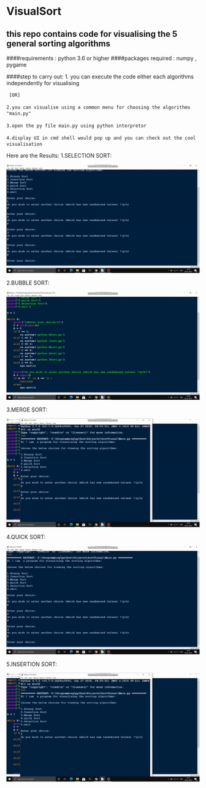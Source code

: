# VisualSort
## this repo contains code for visualising the 5 general sorting algorithms

####requirements : python 3.6 or higher
####packages required : numpy , pygame

####step to carry out:
    1. you can execute the code either each algorithms independently for visualising 
     
     [OR]
 
    2.you can visualise using a common menu for choosing the algorithms "main.py"

    3.open the py file main.py using python interpretor

    4.display UI in cmd shell would pop up and you can check out the cool visualisation

Here are the Results:
1.SELECTION SORT:
<p align="center">
  <img src="selectionSort.gif" alt="animated" />
</p>

2.BUBBLE SORT:
<p align="center">
  <img src="bubbleSort.gif" alt="animated" />
</p>

3.MERGE SORT:
<p align="center">
  <img src="mergeSort.gif" alt="animated" />
</p>

4.QUICK SORT:
<p align="center">
  <img src="quickSort.gif" alt="animated" />
</p>

5.INSERTION SORT:
<p align="center">
  <img src="insertionSort.gif" alt="animated" />
</p>
